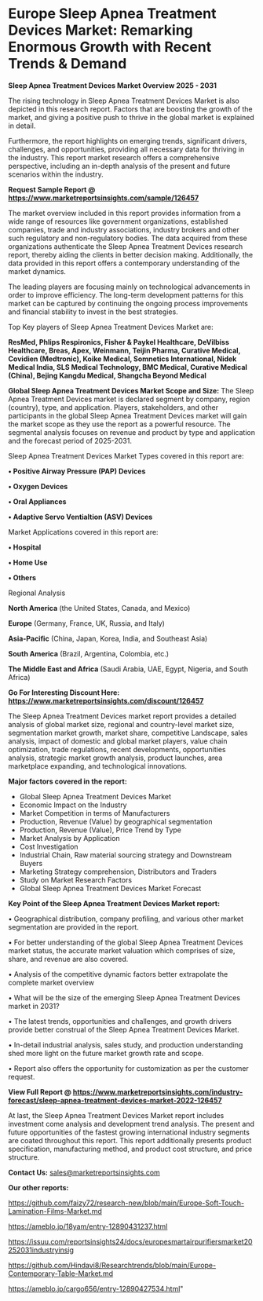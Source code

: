 # Europe Sleep Apnea Treatment Devices Market: Remarking Enormous Growth with Recent Trends & Demand

<Strong> Sleep Apnea Treatment Devices Market Overview 2025 - 2031</strong>

The rising technology in Sleep Apnea Treatment Devices Market is also depicted in this research report. Factors that are boosting the growth of the market, and giving a positive push to thrive in the global market is explained in detail.

Furthermore, the report highlights on emerging trends, significant drivers, challenges, and opportunities, providing all necessary data for thriving in the industry. This report market research offers a comprehensive perspective, including an in-depth analysis of the present and future scenarios within the industry.

<strong>Request Sample Report @ <a href=https://www.marketreportsinsights.com/sample/126457>https://www.marketreportsinsights.com/sample/126457</a></strong>

The market overview included in this report provides information from a wide range of resources like government organizations, established companies, trade and industry associations, industry brokers and other such regulatory and non-regulatory bodies. The data acquired from these organizations authenticate the Sleep Apnea Treatment Devices research report, thereby aiding the clients in better decision making. Additionally, the data provided in this report offers a contemporary understanding of the market dynamics.

The leading players are focusing mainly on technological advancements in order to improve efficiency. The long-term development patterns for this market can be captured by continuing the ongoing process improvements and financial stability to invest in the best strategies.

Top Key players of Sleep Apnea Treatment Devices Market are:

<strong>ResMed, Phlips Respironics, Fisher & Paykel Healthcare, DeVilbiss Healthcare, Breas, Apex, Weinmann, Teijin Pharma, Curative Medical, Covidien (Medtronic), Koike Medical, Somnetics International, Nidek Medical India, SLS Medical Technology, BMC Medical, Curative Medical (China), Bejing Kangdu Medical, Shangcha Beyond Medical</strong>

<strong><b>Global Sleep Apnea Treatment Devices Market Scope and Size:</b></strong>
The Sleep Apnea Treatment Devices market is declared segment by company, region (country), type, and application. Players, stakeholders, and other participants in the global Sleep Apnea Treatment Devices market will gain the market scope as they use the report as a powerful resource. The segmental analysis focuses on revenue and product by type and application and the forecast period of 2025-2031.

Sleep Apnea Treatment Devices Market Types covered in this report are:

<strong>• Positive Airway Pressure (PAP) Devices

• Oxygen Devices

• Oral Appliances

• Adaptive Servo Ventialtion (ASV) Devices</strong>

Market Applications covered in this report are:

<strong>• Hospital

• Home Use

• Others</strong> 

Regional Analysis

<strong>North America</strong> (the United States, Canada, and Mexico)

<strong>Europe</strong> (Germany, France, UK, Russia, and Italy)

<strong>Asia-Pacific</strong> (China, Japan, Korea, India, and Southeast Asia)

<strong>South America</strong> (Brazil, Argentina, Colombia, etc.)

<strong>The Middle East and Africa</strong> (Saudi Arabia, UAE, Egypt, Nigeria, and South Africa)

<strong>Go For Interesting Discount Here: <a href=https://www.marketreportsinsights.com/discount/126457>https://www.marketreportsinsights.com/discount/126457</a></strong>

The Sleep Apnea Treatment Devices market report provides a detailed analysis of global market size, regional and country-level market size, segmentation market growth, market share, competitive Landscape, sales analysis, impact of domestic and global market players, value chain optimization, trade regulations, recent developments, opportunities analysis, strategic market growth analysis, product launches, area marketplace expanding, and technological innovations.

<strong><b>Major factors covered in the report:</b></strong>
<ul>
  <li>Global Sleep Apnea Treatment Devices Market </li>
  <li>Economic Impact on the Industry</li>
  <li>Market Competition in terms of Manufacturers</li>
  <li>Production, Revenue (Value) by geographical segmentation</li>
  <li>Production, Revenue (Value), Price Trend by Type</li>
  <li>Market Analysis by Application</li>
  <li>Cost Investigation</li>
  <li>Industrial Chain, Raw material sourcing strategy and Downstream Buyers</li>
  <li>Marketing Strategy comprehension, Distributors and Traders</li>
  <li>Study on Market Research Factors</li>
  <li>Global Sleep Apnea Treatment Devices Market Forecast</li>
</ul>

<strong><b>Key Point of the Sleep Apnea Treatment Devices Market report:</b></strong>

• Geographical distribution, company profiling, and various other market segmentation are provided in the report.

• For better understanding of the global Sleep Apnea Treatment Devices market status, the accurate market valuation which comprises of size, share, and revenue are also covered.

• Analysis of the competitive dynamic factors better extrapolate the complete market overview

• What will be the size of the emerging Sleep Apnea Treatment Devices market in 2031?

• The latest trends, opportunities and challenges, and growth drivers provide better construal of the Sleep Apnea Treatment Devices Market.

• In-detail industrial analysis, sales study, and production understanding shed more light on the future market growth rate and scope.

• Report also offers the opportunity for customization as per the customer request.

<strong><b>View Full Report @ <a href=https://www.marketreportsinsights.com/industry-forecast/sleep-apnea-treatment-devices-market-2022-126457>https://www.marketreportsinsights.com/industry-forecast/sleep-apnea-treatment-devices-market-2022-126457</a></b></strong>


At last, the Sleep Apnea Treatment Devices Market report includes investment come analysis and development trend analysis. The present and future opportunities of the fastest growing international industry segments are coated throughout this report. This report additionally presents product specification, manufacturing method, and product cost structure, and price structure.

<strong>Contact Us:</strong>
sales@marketreportsinsights.com

<strong>Our other reports:</strong>

<a href=https://github.com/faizy72/research-new/blob/main/Europe-Soft-Touch-Lamination-Films-Market.md>https://github.com/faizy72/research-new/blob/main/Europe-Soft-Touch-Lamination-Films-Market.md</a>

<a href=https://ameblo.jp/18yam/entry-12890431237.html>https://ameblo.jp/18yam/entry-12890431237.html</a>

<a href=https://issuu.com/reportsinsights24/docs/europesmartairpurifiersmarket20252031industryinsig>https://issuu.com/reportsinsights24/docs/europesmartairpurifiersmarket20252031industryinsig</a>

<a href=https://github.com/Hindavi8/Researchtrends/blob/main/Europe-Contemporary-Table-Market.md>https://github.com/Hindavi8/Researchtrends/blob/main/Europe-Contemporary-Table-Market.md</a>

<a href=https://ameblo.jp/cargo656/entry-12890427534.html>https://ameblo.jp/cargo656/entry-12890427534.html</a>"
